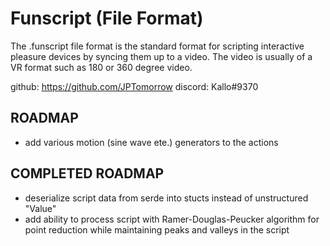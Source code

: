 # Funscript (File Format)

The .funscript file format is the standard format for scripting interactive pleasure devices by syncing them up to a video. The video is usually of a  VR format such as 180 or 360 degree video.

github: https://github.com/JPTomorrow discord: Kallo#9370

## ROADMAP
- add various motion (sine wave ete.) generators to the actions
## COMPLETED ROADMAP
- deserialize script data from serde into stucts instead of unstructured "Value"
- add ability to process script with Ramer-Douglas-Peucker algorithm for point reduction while maintaining peaks and valleys in the script

